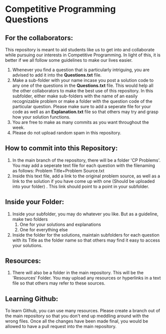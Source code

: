 # Competitive Programming Questions

## For the collaborators:
This repository is meant to aid students like us to get into and collaborate while pursuing our interests in Competitive Programming. In light of this, it is better if we all follow some guidelines to make our lives easier.

1. Whenever you find a question that is particularly intriguing, you are advised to add it into the **Questions.txt** file.
2. Make a sub-folder with your name incase you post a solution code to any one of the questions in the **Questions.txt** file. This would help all the other collaborators to make the best use of this repository. In this subfolder, either make sub-folders with the name of an easily recognizable problem or make a folder with the question code of the particular question. Please make sure to add a seperate file for your code as well as an **Explanation.txt** file so that others may try and grasp how your solution functions.
3. You are free to make as many commits as you want throughout the week. 
4. Please do not upload random spam in this repository.

## How to commit into this Repository:

1. In the main branch of the repository, there will be a folder 'CP Problems'. You may add a seperate text file for each question with the filenaming as follows: Problem Title+Problem Source.txt
2. Inside this text file, add a link to the original problem source, as well as a link to the solution if you have come up with one (Should be uploaded into your folder) . This link should point to a point in your subfolder.

## Inside your Folder:

1. Inside your subfolder, you may do whatever you like. But as a guideline, make two folders
	1. One for your solutions and explanations
	2. One for everything else
2. Inside the folder for the solutions, maintain subfolders for each question with its Title as the folder name so that others may find it easy to access your solutions.

## Resources:

1. There will also be a folder in the main repository. This will be the 'Resources' Folder. You may upload any resources or hyperlinks in a text file so that others may refer to these sources.

## Learning Github:

To learn Github, you can use many resources. Please create a branch out of the main repository so that you don't end up meddling around with the wrong files. Once all the changes have been made final, you would be allowed to have a pull request into the main repository.